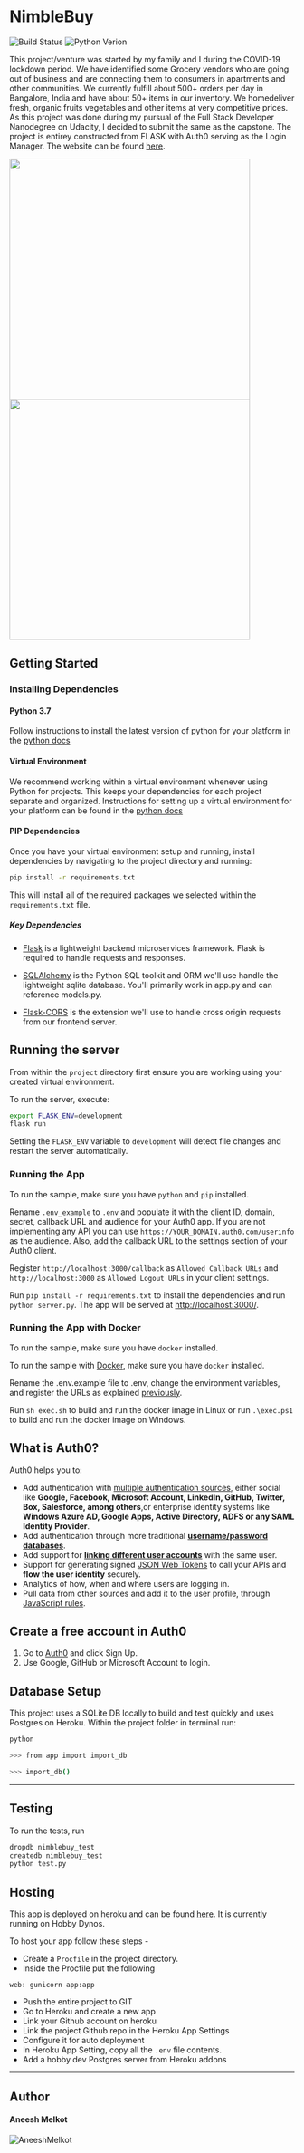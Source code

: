 # NimbleBuy

![Build Status](https://img.shields.io/badge/build-passing-green)
![Python Verion](https://img.shields.io/badge/python-3.7-blue)

This project/venture was started by my family and I during the COVID-19 lockdown period. We have identified some Grocery vendors who are going out of business and are connecting them to consumers in apartments and other communities.
We currently fulfill about 500+ orders per day in Bangalore, India and have about 50+ items in our inventory. We homedeliver fresh, organic fruits vegetables and other items at very competitive prices.
As this project was done during my pursual of the Full Stack Developer Nanodegree on Udacity, I decided to submit the same as the capstone. The project is entirey constructed from FLASK with Auth0 serving as the Login Manager.
The website can be found [here](https://www.nimblebuy.in/about).

<img src="https://i.ibb.co/86nqG5n/screen-2.png" width="425"/> <img src="https://i.ibb.co/VCNb9CR/screen-1.png" width="425"/> 

## Getting Started

### Installing Dependencies

#### Python 3.7

Follow instructions to install the latest version of python for your platform in the [python docs](https://docs.python.org/3/using/unix.html#getting-and-installing-the-latest-version-of-python)

#### Virtual Environment

We recommend working within a virtual environment whenever using Python for projects. This keeps your dependencies for each project separate and organized. Instructions for setting up a virtual environment for your platform can be found in the [python docs](https://packaging.python.org/guides/installing-using-pip-and-virtual-environments/)

#### PIP Dependencies

Once you have your virtual environment setup and running, install dependencies by navigating to the project directory and running:

```bash
pip install -r requirements.txt
```

This will install all of the required packages we selected within the `requirements.txt` file.

##### Key Dependencies

- [Flask](http://flask.pocoo.org/)  is a lightweight backend microservices framework. Flask is required to handle requests and responses.

- [SQLAlchemy](https://www.sqlalchemy.org/) is the Python SQL toolkit and ORM we'll use handle the lightweight sqlite database. You'll primarily work in app.py and can reference models.py. 

- [Flask-CORS](https://flask-cors.readthedocs.io/en/latest/#) is the extension we'll use to handle cross origin requests from our frontend server. 


## Running the server

From within the `project` directory first ensure you are working using your created virtual environment.

To run the server, execute:

```bash
export FLASK_ENV=development
flask run
```

Setting the `FLASK_ENV` variable to `development` will detect file changes and restart the server automatically.


### Running the App

To run the sample, make sure you have `python` and `pip` installed.

Rename `.env_example` to `.env` and populate it with the client ID, domain, secret, callback URL and audience for your
Auth0 app. If you are not implementing any API you can use `https://YOUR_DOMAIN.auth0.com/userinfo` as the audience. 
Also, add the callback URL to the settings section of your Auth0 client.

Register `http://localhost:3000/callback` as `Allowed Callback URLs` and `http://localhost:3000` 
as `Allowed Logout URLs` in your client settings.

Run `pip install -r requirements.txt` to install the dependencies and run `python server.py`. 
The app will be served at [http://localhost:3000/](http://localhost:3000/).

### Running the App with Docker

To run the sample, make sure you have `docker` installed.

To run the sample with [Docker](https://www.docker.com/), make sure you have `docker` installed.

Rename the .env.example file to .env, change the environment variables, and register the URLs as explained [previously](#running-the-app).

Run `sh exec.sh` to build and run the docker image in Linux or run `.\exec.ps1` to build 
and run the docker image on Windows.

## What is Auth0?

Auth0 helps you to:

* Add authentication with [multiple authentication sources](https://auth0.com/docs/identityproviders),
either social like **Google, Facebook, Microsoft Account, LinkedIn, GitHub, Twitter, Box, Salesforce, among others**,or 
enterprise identity systems like **Windows Azure AD, Google Apps, Active Directory, ADFS or any SAML Identity Provider**.
* Add authentication through more traditional **[username/password databases](https://docs.auth0.com/mysql-connection-tutorial)**.
* Add support for **[linking different user accounts](https://auth0.com/docs/link-accounts)** with the same user.
* Support for generating signed [JSON Web Tokens](https://auth0.com/docs/jwt) to call your APIs and
**flow the user identity** securely.
* Analytics of how, when and where users are logging in.
* Pull data from other sources and add it to the user profile, through [JavaScript rules](https://auth0.com/docs/rules).

## Create a free account in Auth0

1. Go to [Auth0](https://auth0.com) and click Sign Up.
2. Use Google, GitHub or Microsoft Account to login.

## Database Setup

This project uses a SQLite DB locally to build and test quickly and uses Postgres on Heroku.
Within the project folder in terminal run:

```bash
python

>>> from app import import_db

>>> import_db()
```

<hr>

## Testing
To run the tests, run
```bash
dropdb nimblebuy_test
createdb nimblebuy_test
python test.py
```

## Hosting
This app is deployed on heroku and can be found [here](https://nimblebuy.herokuapp.com/).
It is currently running on Hobby Dynos.

To host your app follow these steps - 
 - Create a `Procfile` in the project directory.
 - Inside the Procfile put the following
 ```text
 web: gunicorn app:app
 ```
 - Push the entire project to GIT
 - Go to Heroku and create a new app
 - Link your Github account on heroku
 - Link the project Github repo in the Heroku App Settings
 - Configure it for auto deployment
 - In Heroku App Setting, copy all the `.env` file contents.
 - Add a hobby dev Postgres server from Heroku addons

<hr>

## Author

#### Aneesh Melkot
 ![AneeshMelkot](https://i.ibb.co/SmKJ8VH/7490577.jpg)
